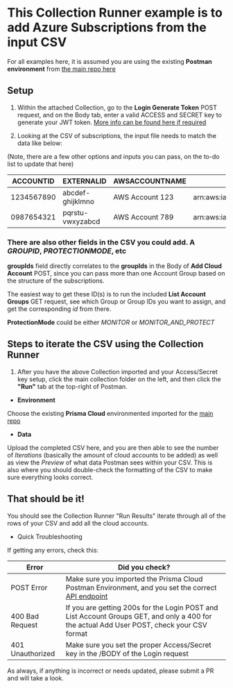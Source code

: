 # This Collection Runner example is to add Azure Subscriptions from the input CSV

For all examples here, it is assumed you are using the existing **Postman environment** from [the main repo here](https://github.com/PaloAltoNetworks/pcs-postman)

## Setup

1. Within the attached Collection, go to the **Login Generate Token** POST request, and on the Body tab, enter a valid ACCESS and SECRET key to generate your JWT token. [More info can be found here if required](https://github.com/PaloAltoNetworks/pcs-postman#set-your-access-and-secret-key-in-the-username-and-password-fields-in-the-body-of-the-login-and-authenticate-requests)


1. Looking at the CSV of subscriptions, the input file needs to match the data like below:

(Note, there are a few other options and inputs you can pass, on the to-do list to update that here)

ACCOUNTID | EXTERNALID | AWSACCOUNTNAME | AWSROLEARN
------------ | ------------- | ------------- | -------------
1234567890 | abcdef-ghijklmno | AWS Account 123 | arn:aws:iam::1234567890:role/PrismaCloudReadWriteRole
0987654321 | pqrstu-vwxyzabcd | AWS Account 789 | arn:aws:iam::0987654321:role/PrismaCloudReadWriteRole

### There are also other fields in the CSV you could add. A *GROUPID*, *PROTECTIONMODE*, etc

**groupIds**  field directly correlates to the **groupIds** in the Body of **Add Cloud Account** POST, since you can pass more than one Account Group based on the structure of the subscriptions.

The easiest way to get these ID(s) is to run the included **List Account Groups** GET request, see which Group or Group IDs you want to assign, and get the corresponding *id* from there. 

**ProtectionMode** could be either *MONITOR* or *MONITOR_AND_PROTECT*

## Steps to iterate the CSV using the Collection Runner

1. After you have the above Collection imported and your Access/Secret key setup, click the main collection folder on the left, and then click the **"Run"** tab at the top-right of Postman. 

* **Environment**

Choose the existing **Prisma Cloud** environmented imported for the [main repo](https://github.com/PaloAltoNetworks/pcs-postman/blob/main/Prisma%20Cloud.postman_environment.json)

* **Data**

Upload the completed CSV here, and you are then able to see the number of *Iterations* (basically the amount of cloud accounts to be added) as well as view the *Preview* of what data Postman sees within your CSV. This is also where you should double-check the formatting of the CSV to make sure everything looks correct. 

## That should be it!

You should see the Collection Runner "Run Results" iterate through all of the rows of your CSV and add all the cloud accounts. 

* Quick Troubleshooting

If getting any errors, check this:

Error | Did you check?
------------ | -------------
POST Error | Make sure you imported the Prisma Cloud Postman Environment, and you set the correct [API endpoint](https://github.com/PaloAltoNetworks/pcs-postman#instructions-on-how-to-setup-the-postman-collections-and-environments-relating-to-prisma-cloud-including-compute-console-api-requests)
400 Bad Request | If you are getting 200s for the Login POST and List Account Groups GET, and only a 400 for the actual Add User POST, check your CSV format
401 Unauthorized | Make sure you set the proper Access/Secret key in the /BODY of the Login request

As always, if anything is incorrect or needs updated, please submit a PR and will take a look. 